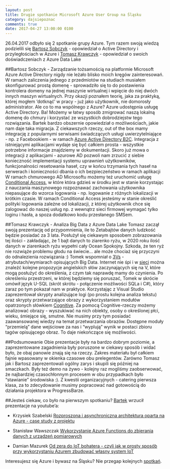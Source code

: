 ```yaml
---
layout: post
title: Drugie spotkanie Microsoft Azure User Group na Śląsku
category: dajsiepoznac
comments: true
date: 2017-04-27 13:00:00 0100
---
```

26.04.2017 odbyło się 2 spotkanie grupy Azure. Tym razem swoją wiedzą podzielili się [Bartosz Sobczyk](https://twitter.com/@bsobczyk) - opowiedział o Active Directory i przyległościach w Azure i [Tomasz Krawczyk](https://www.future-processing.pl/blog/tkrawczyk-2/) - opowiedział o swoich doświadczeniach z Azure Data Lake


##Bartosz Sobczyk - Zarządzanie tożsamością na platformie Microsoft Azure
Active Directory nigdy nie leżało blisko moich kręgów zainteresowań. W ramach zaliczenia jednego z przedmiotów na studiach musiałem skonfigurować prostą domenę - sprowadziło się to do postawienia kontrolera domeny na jednej maszynie wirtualnej i wpięcie do niej dwóch innych maszyn wirtualnych. Przy okazji poznałem teorię, jaka za praktyką, której mogłem ‘dotknąć’ w pracy - już jako użytkownik, nie domorosły administrator.
Ale co to ma wspólnego z Azure? Azure udostępnia usługę Active Directory. Ba! Możemy w łatwy sposób zmigrować naszą lokalną domenę do chmury i korzystać ze wszystkich dobrodziejstw tego rozwiązania. Bartek bardzo obszernie opowiedział o możliwościach, jakie nam daje taka migracja. Z ciekawszych rzeczy, out of the box mamy integrację z popularnymi serwisami świadczących usługi uwierzytelniające - np. z Facebookiem - w ramach [Azure Active Directory B2C](https://docs.microsoft.com/en-us/azure/active-directory-b2c/active-directory-b2c-overview). Integracja z istniejącymi aplikacjami wydaje się być całkiem prosta - wszystkie potrzebne informacje znajdziemy w dokumentacji. Skoro już mowa o integracji z aplikacjami - azurowe AD pozwoli nam zrzucić z siebie konieczność implementacji systemu uprawnień użytkowników, funkcjonalności resetowania haseł, czy w końcu trzymania tych haseł na serwerach i konieczności dbania o ich bezpieczeństwo w ramach aplikacji 
W ramach chmurowego AD Microsoftu możemy też uruchomić usługę [Conditional Access](https://docs.microsoft.com/en-us/azure/active-directory/active-directory-conditional-access), w które która gdzieś w środku jest w stanie korzystając z nauczania maszynowego rozpoznawać zachowania użytkownika niepasujące do wzorca logowania - np. logowanie z różnych lokalizacji w krótkim czasie. W ramach Conditional Access jesteśmy w stanie określić polityki logowania zależne od lokalizacji, z której użytkownik chce się zalogować do naszej usług np. z wewnątrz sieci firmowej wymagać tylko loginu i hasła, a spoza dodatkowo kodu przesłanego SMSem.


##Tomasz Krawczyk - Analiza Big Data z Azure Data Lake
Tomasz zaczął swoją prezentację od przypomnienia, ile to Zetabajtów danych ludzkość będzie posiadać za 3 lata. Posłużył się ciekawym sposobem zobrazowania tej ilości - zakładając, że 1 bajt danych to ziarenko ryżu, w 2020 roku ilość danych w ziarenkach ryżu wypełni cały Ocean Spokojny. Szkoda, że ten ryż nie rozwiąże problemu głodu na świecie… ale może chociaż się przyczyni do odnalezienia rozwiązania :) Tomek wspomniał o [3Vs](https://blog.sqlauthority.com/2013/10/02/big-data-what-is-big-data-3-vs-of-big-data-volume-velocity-and-variety-day-2-of-21/) - atrybutach/wymiarach opisujących Big Data. Internet nie śpi i w [sieci](http://www.klarity-analytics.com/2015/07/27/dimensions-of-big-data/) można znaleźć kolejne propozycje angielskich słów zaczynających się na V, które mogą posłużyć do określenia, z czym tak naprawdę mamy do czynienia. Po określeniu przestrzeni, w której będziemy się poruszać, Tomek w skrócie omówił język U-SQL (skrót skrótu - połączenie możliwości SQLa i C#), który zaraz po tym pokazał nam w praktyce. Korzystając z Visual Studio zaprezentował skrypty analizujące logi (po prostu kolejna analiza tekstu) oraz skrypty przetwarzające obrazy z wykorzystaniem modułów opatrzonych słówkiem [Cognitive](https://azure.microsoft.com/en-us/services/cognitive-services/). Za pomocą Cognitive-rzeczy możemy analizować obrazy - wyszukiwać na nich obiekty, osoby o określonej płci, wieku, śmiejące się, smutne. Nie musimy przy tym posiadać zaawansowanej wiedzy na temat przetwarzania obrazów. Dostępne moduły “przemielą” dane wejściowe za nas i “wyplują” wynik w postaci zbioru tagów opisującego obraz. To daje niekończące się możliwości.

##Podsumowanie
Obie prezentacje były na bardzo dobrym poziomie, a zaprezentowane zagadnienia były poruszone w ciekawy sposób i widać było, że obaj panowie znają się na rzeczy. Zakres materiału był całkiem fajnie wpasowany w okienka czasowe obu prelegentów. Zarówno Tomasz jak i Bartosz zaprezentowali ogólny zarys i skupili się później na smaczkach. Były też demo na żywo - kolejny raz mogliśmy zaobserwować, że najbardziej czasochłonnym procesem w obu przypadkach było “stawianie” środowiska :). Z kwestii organizacyjnych - catering pierwsza klasa, za to zdecydowanie musimy popracować nad gotowością do działania projektora w ProgressBarze.

##Jesteś ciekaw, co było na pierwszym spotkaniu? 
[Bartek](https://www.meetup.com/pl-PL/Microsoft-Azure-Users-Group-Poland/members/192982177/) wrzucił prezentacje na youtube’a:

* Krzysiek Szabelski [Rozproszona i asynchroniczna architektura oparta na Azure - case study z projektu](https://www.youtube.com/watch?v=mPfPM02uLJM)

* Stanisław Wawszczak [Wykorzystanie Azure Functions do zbierania danych z urządzeń pomiarowych](https://www.youtube.com/watch?v=YqyiwO8NAmw)

* Damian Mazurek [Od zera do IoT bohatera - czyli jak w prosty sposób przy wykorzystaniu Azurem zbudować własny system IoT](https://www.youtube.com/watch?v=WHW_Q2hbvi4)

Interesujesz się Azure i bywasz na Śląsku? Nie przegap kolejnych [spotkań](https://www.meetup.com/pl-PL/Microsoft-Azure-Users-Group-Poland/).
